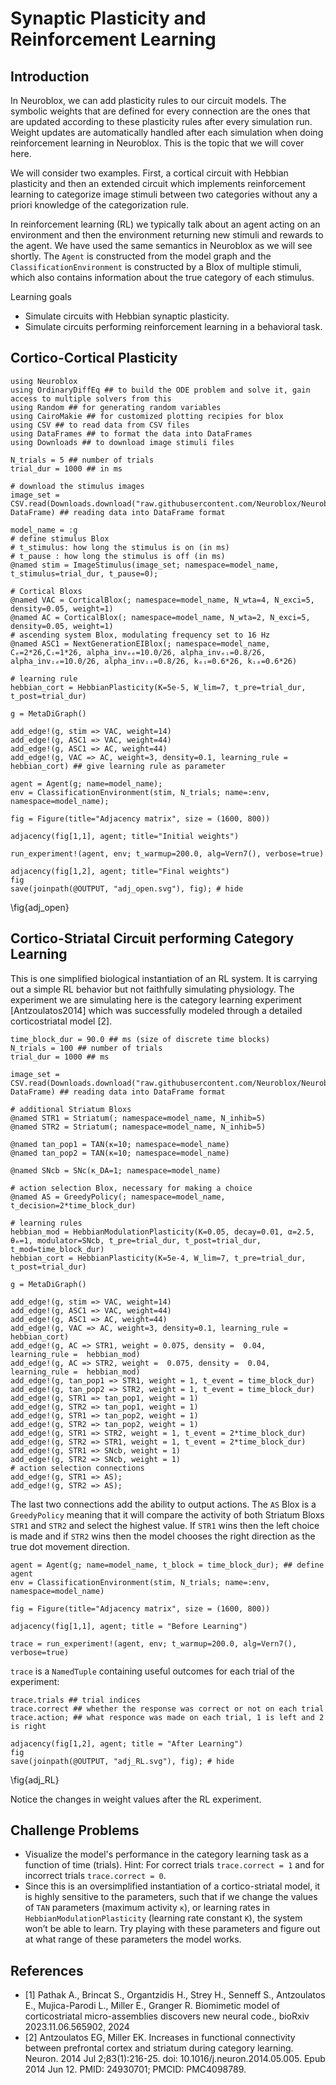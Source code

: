 <!--This file was generated, do not modify it.-->
# Synaptic Plasticity and Reinforcement Learning
## Introduction
In Neuroblox, we can add plasticity rules to our circuit models. The symbolic weights that are defined for every connection are the ones that are updated according to these plasticity rules after every simulation run.
Weight updates are automatically handled after each simulation when doing reinforcement learning in Neuroblox. This is the topic that we will cover here.

We will consider two examples. First, a cortical circuit with Hebbian plasticity and then an extended circuit which implements reinforcement learning to categorize image stimuli between two categories without any a priori knowledge of the categorization rule.

In reinforcement learning (RL) we typically talk about an agent acting on an environment and then the environment returning new stimuli and rewards to the agent. We have used the same semantics in Neuroblox as we will see shortly. The `Agent` is constructed from the model graph and the `ClassificationEnvironment` is constructed by a Blox of multiple stimuli, which also contains information about the true category of each stimulus.

Learning goals
- Simulate circuits with Hebbian synaptic plasticity.
- Simulate circuits performing reinforcement learning in a behavioral task.

## Cortico-Cortical Plasticity

````julia:ex1
using Neuroblox
using OrdinaryDiffEq ## to build the ODE problem and solve it, gain access to multiple solvers from this
using Random ## for generating random variables
using CairoMakie ## for customized plotting recipies for blox
using CSV ## to read data from CSV files
using DataFrames ## to format the data into DataFrames
using Downloads ## to download image stimuli files

N_trials = 5 ## number of trials
trial_dur = 1000 ## in ms

# download the stimulus images
image_set = CSV.read(Downloads.download("raw.githubusercontent.com/Neuroblox/NeurobloxDocsHost/refs/heads/main/data/stimuli_set.csv"), DataFrame) ## reading data into DataFrame format

model_name = :g
# define stimulus Blox
# t_stimulus: how long the stimulus is on (in ms)
# t_pause : how long the stimulus is off (in ms)
@named stim = ImageStimulus(image_set; namespace=model_name, t_stimulus=trial_dur, t_pause=0);

# Cortical Bloxs
@named VAC = CorticalBlox(; namespace=model_name, N_wta=4, N_exci=5,  density=0.05, weight=1)
@named AC = CorticalBlox(; namespace=model_name, N_wta=2, N_exci=5, density=0.05, weight=1)
# ascending system Blox, modulating frequency set to 16 Hz
@named ASC1 = NextGenerationEIBlox(; namespace=model_name, Cₑ=2*26,Cᵢ=1*26, alpha_invₑₑ=10.0/26, alpha_invₑᵢ=0.8/26, alpha_invᵢₑ=10.0/26, alpha_invᵢᵢ=0.8/26, kₑᵢ=0.6*26, kᵢₑ=0.6*26)

# learning rule
hebbian_cort = HebbianPlasticity(K=5e-5, W_lim=7, t_pre=trial_dur, t_post=trial_dur)

g = MetaDiGraph()

add_edge!(g, stim => VAC, weight=14)
add_edge!(g, ASC1 => VAC, weight=44)
add_edge!(g, ASC1 => AC, weight=44)
add_edge!(g, VAC => AC, weight=3, density=0.1, learning_rule = hebbian_cort) ## give learning rule as parameter

agent = Agent(g; name=model_name);
env = ClassificationEnvironment(stim, N_trials; name=:env, namespace=model_name);

fig = Figure(title="Adjacency matrix", size = (1600, 800))

adjacency(fig[1,1], agent; title="Initial weights")

run_experiment!(agent, env; t_warmup=200.0, alg=Vern7(), verbose=true)

adjacency(fig[1,2], agent; title="Final weights")
fig
save(joinpath(@OUTPUT, "adj_open.svg"), fig); # hide
````

\fig{adj_open}

## Cortico-Striatal Circuit performing Category Learning
This is one simplified biological instantiation of an RL system. It is carrying out a simple RL behavior but not faithfully simulating physiology. The experiment we are simulating here is the category learning experiment [Antzoulatos2014] which was successfully modeled through a detailed corticostriatal model [2].

````julia:ex2
time_block_dur = 90.0 ## ms (size of discrete time blocks)
N_trials = 100 ## number of trials
trial_dur = 1000 ## ms

image_set = CSV.read(Downloads.download("raw.githubusercontent.com/Neuroblox/NeurobloxDocsHost/refs/heads/main/data/stimuli_set.csv"), DataFrame) ## reading data into DataFrame format

# additional Striatum Bloxs
@named STR1 = Striatum(; namespace=model_name, N_inhib=5)
@named STR2 = Striatum(; namespace=model_name, N_inhib=5)

@named tan_pop1 = TAN(κ=10; namespace=model_name)
@named tan_pop2 = TAN(κ=10; namespace=model_name)

@named SNcb = SNc(κ_DA=1; namespace=model_name)

# action selection Blox, necessary for making a choice
@named AS = GreedyPolicy(; namespace=model_name, t_decision=2*time_block_dur)

# learning rules
hebbian_mod = HebbianModulationPlasticity(K=0.05, decay=0.01, α=2.5, θₘ=1, modulator=SNcb, t_pre=trial_dur, t_post=trial_dur, t_mod=time_block_dur)
hebbian_cort = HebbianPlasticity(K=5e-4, W_lim=7, t_pre=trial_dur, t_post=trial_dur)

g = MetaDiGraph()

add_edge!(g, stim => VAC, weight=14)
add_edge!(g, ASC1 => VAC, weight=44)
add_edge!(g, ASC1 => AC, weight=44)
add_edge!(g, VAC => AC, weight=3, density=0.1, learning_rule = hebbian_cort)
add_edge!(g, AC => STR1, weight = 0.075, density =  0.04, learning_rule =  hebbian_mod)
add_edge!(g, AC => STR2, weight =  0.075, density =  0.04, learning_rule =  hebbian_mod)
add_edge!(g, tan_pop1 => STR1, weight = 1, t_event = time_block_dur)
add_edge!(g, tan_pop2 => STR2, weight = 1, t_event = time_block_dur)
add_edge!(g, STR1 => tan_pop1, weight = 1)
add_edge!(g, STR2 => tan_pop1, weight = 1)
add_edge!(g, STR1 => tan_pop2, weight = 1)
add_edge!(g, STR2 => tan_pop2, weight = 1)
add_edge!(g, STR1 => STR2, weight = 1, t_event = 2*time_block_dur)
add_edge!(g, STR2 => STR1, weight = 1, t_event = 2*time_block_dur)
add_edge!(g, STR1 => SNcb, weight = 1)
add_edge!(g, STR2 => SNcb, weight = 1)
# action selection connections
add_edge!(g, STR1 => AS);
add_edge!(g, STR2 => AS);
````

The last two connections add the ability to output actions. The `AS` Blox is a `GreedyPolicy` meaning that it will compare the activity of both Striatum Bloxs `STR1` and `STR2` and select the highest value. If `STR1` wins then the left choice is made and if `STR2` wins then the model chooses the right direction as the true dot movement direction.

````julia:ex3
agent = Agent(g; name=model_name, t_block = time_block_dur); ## define agent
env = ClassificationEnvironment(stim, N_trials; name=:env, namespace=model_name)

fig = Figure(title="Adjacency matrix", size = (1600, 800))

adjacency(fig[1,1], agent; title = "Before Learning")

trace = run_experiment!(agent, env; t_warmup=200.0, alg=Vern7(), verbose=true)
````

`trace` is a `NamedTuple` containing useful outcomes for each trial of the experiment:

````julia:ex4
trace.trials ## trial indices
trace.correct ## whether the response was correct or not on each trial
trace.action; ## what responce was made on each trial, 1 is left and 2 is right

adjacency(fig[1,2], agent; title = "After Learning")
fig
save(joinpath(@OUTPUT, "adj_RL.svg"), fig); # hide
````

\fig{adj_RL}

Notice the changes in weight values after the RL experiment.

## Challenge Problems
- Visualize the model's performance in the category learning task as a function of time (trials). Hint: For correct trials `trace.correct = 1` and for incorrect trials `trace.correct = 0`.
- Since this is an oversimplified instantiation of a cortico-striatal model, it is highly sensitive to the parameters, such that if we change the values of `TAN` parameters (maximum activity `κ`), or learning rates in `HebbianModulationPlasticity` (learning rate constant `K`), the system won’t be able to learn. Try playing with these parameters and figure out at what range of these parameters the model works.

## References
- [1] Pathak A., Brincat S., Organtzidis H., Strey H., Senneff S., Antzoulatos E., Mujica-Parodi L., Miller E., Granger R. Biomimetic model of corticostriatal micro-assemblies discovers new neural code., bioRxiv 2023.11.06.565902, 2024
- [2] Antzoulatos EG, Miller EK. Increases in functional connectivity between prefrontal cortex and striatum during category learning. Neuron. 2014 Jul 2;83(1):216-25. doi: 10.1016/j.neuron.2014.05.005. Epub 2014 Jun 12. PMID: 24930701; PMCID: PMC4098789.

